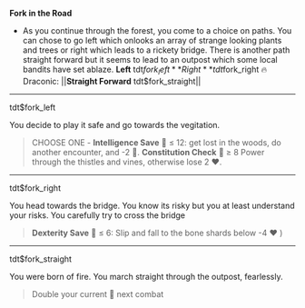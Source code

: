 **__Fork in the Road__**
- As you continue through the forest, you come to a choice on paths. You can chose to go left which onlooks an array of strange looking plants and trees or right which leads to a rickety bridge. There is another path straight forward but it seems to lead to an outpost which some local bandits have set ablaze.
**Left** tdt$fork_left
**Right** tdt$fork_right
:fire: Draconic: ||**Straight Forward** tdt$fork_straight||

-------------
tdt$fork_left

You decide to play it safe and go towards the vegitation. 
> CHOOSE ONE - __Intelligence Save__ 🎲 ≤ 12: get lost in the woods, do another encounter, and -2 🔷. __Constitution Check__ 🎲 ≥ 8 Power through the thistles and vines, otherwise lose 2 ❤️.

-------------
tdt$fork_right

You head towards the bridge. You know its risky but you at least understand your risks. You carefully try to cross the bridge 
> __Dexterity Save__ 🎲 ≤ 6: Slip and fall to the bone shards below -4 ❤️ )

-------------
tdt$fork_straight

You were born of fire. You march straight through the outpost, fearlessly. 
> Double your current 🔷 next combat
